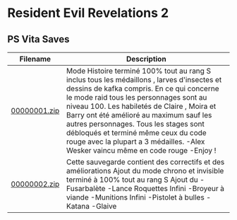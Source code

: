 # Resident Evil Revelations 2

## PS Vita Saves

| Filename | Description |
|----------|-------------|
| [00000001.zip](00000001.zip) | Mode Histoire terminé 100% tout au rang S inclus tous les médaillons , larves d&#39;insectes et dessins de kafka compris.  En ce qui concerne le mode raid tous les personnages sont au niveau 100.  Les habiletés de Claire , Moira et Barry ont été amélioré au maximum sauf les autres personnages.  Tous les stages sont débloqués et terminé même ceux du code rouge avec la plupart a 3 médailles.  -Alex Wesker vaincu même en code rouge  -Enjoy !  |
| [00000002.zip](00000002.zip) | Cette sauvegarde contient des correctifs et des améliorations Ajout du mode chrono et invisible terminé à 100% tout au rang S Ajout du -Fusarbalète -Lance Roquettes Infini -Broyeur à viande -Munitions Infini -Pistolet à bulles -Katana -Glaive  |
